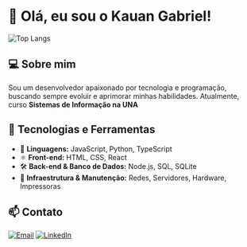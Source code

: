 # 👋 Olá, eu sou o Kauan Gabriel!

![Top Langs](https://github-readme-stats.vercel.app/api/top-langs/?username=KauanBotz&layout=compact)

## 💻 Sobre mim
Sou um desenvolvedor apaixonado por tecnologia e programação, buscando sempre evoluir e aprimorar minhas habilidades. Atualmente, curso **Sistemas de Informação na UNA**

## 🚀 Tecnologias e Ferramentas
- 🔹 **Linguagens:** JavaScript, Python, TypeScript
- ⚛️ **Front-end:** HTML, CSS, React
- 🛠 **Back-end & Banco de Dados:** Node.js, SQL, SQLite
- 🔧 **Infraestrutura & Manutenção:** Redes, Servidores, Hardware, Impressoras

## 📫 Contato
[![Email](https://img.shields.io/badge/Email-D14836?style=for-the-badge&logo=gmail&logoColor=white)](mailto:kauanclient@gmail.com)
[![LinkedIn](https://img.shields.io/badge/LinkedIn-0077B5?style=for-the-badge&logo=linkedin&logoColor=white)](https://linkedin.com/in/kauanvaaz)
